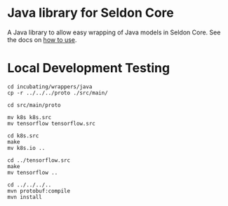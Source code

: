 # Java library for Seldon Core

A Java library to allow easy wrapping of Java models in Seldon Core.
See the docs on [how to
use](https://docs.seldon.io/projects/seldon-core/en/latest/java/README.html).

# Local Development Testing
```
cd incubating/wrappers/java
cp -r ../../../proto ./src/main/

cd src/main/proto

mv k8s k8s.src
mv tensorflow tensorflow.src

cd k8s.src
make
mv k8s.io ..

cd ../tensorflow.src
make
mv tensorflow ..

cd ../../../..
mvn protobuf:compile
mvn install